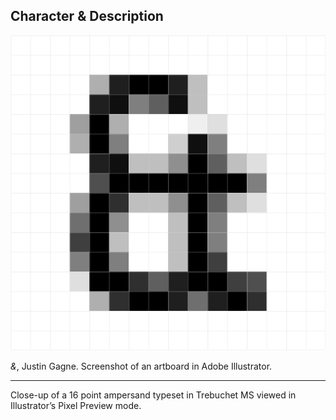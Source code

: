 ## Character & Description

![Close-up of a 16 point ampersand typeset in Trebuchet MS viewed in Illustrator’s Pixel Preview mode.](img/uppercase-and-jgagne.png)

*&*, Justin Gagne. Screenshot of an artboard in Adobe Illustrator.

- - -

Close-up of a 16 point ampersand typeset in Trebuchet MS viewed in Illustrator’s Pixel Preview mode.
